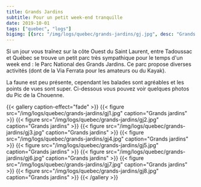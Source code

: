 ```yaml
---
title: Grands Jardins
subtitle: Pour un petit week-end tranquille
date: 2019-10-01
tags: ["quebec", "logs"]
bigimg: [{src: "/img/logs/quebec/grands-jardins/gj.jpg", desc: "Grands Jardins"}, {src: "/img/logs/quebec/grands-jardins/gj5.jpg", desc: "Grands Jardins"}]
---
```


Si un jour vous traînez sur la côte Ouest du Saint Laurent, entre Tadoussac et Québec se trouve un petit parc très sympathique pour le temps d'un week end : le Parc National des Grands Jardins. Ce parc propose diverses activités (dont de la Via Ferrata pour les amateurs ou du Kayak).

La faune est peu présente, cependant les balades sont agréables et les points de vues sont super. Ci-dessous vous pouvez voir quelques photos du Pic de la Chouenne.

{{< gallery caption-effect="fade" >}}
  {{< figure src="/img/logs/quebec/grands-jardins/gj1.jpg" caption="Grands jardins" >}}
  {{< figure src="/img/logs/quebec/grands-jardins/gj2.jpg" caption="Grands jardins" >}}
  {{< figure src="/img/logs/quebec/grands-jardins/gj3.jpg" caption="Grands jardins" >}}
  {{< figure src="/img/logs/quebec/grands-jardins/gj4.jpg" caption="Grands jardins" >}}
  {{< figure src="/img/logs/quebec/grands-jardins/gj5.jpg" caption="Grands jardins" >}}
  {{< figure src="/img/logs/quebec/grands-jardins/gj6.jpg" caption="Grands jardins" >}}
  {{< figure src="/img/logs/quebec/grands-jardins/gj7.jpg" caption="Grands jardins" >}}
  {{< figure src="/img/logs/quebec/grands-jardins/gj8.jpg" caption="Grands jardins" >}}
{{< /gallery >}}
